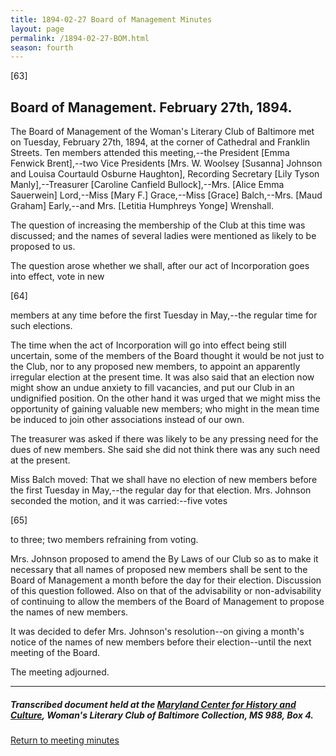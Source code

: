 ```yaml
---
title: 1894-02-27 Board of Management Minutes
layout: page
permalink: /1894-02-27-BOM.html
season: fourth
---
```


<style>
    #maincontent{
        font-size:1.4em;
    }
</style>
[63]

## Board of Management. February 27th, 1894.

The Board of Management of the Woman's Literary Club of Baltimore met on Tuesday, February 27th, 1894, at the corner of Cathedral and Franklin Streets. Ten members attended this meeting,--the President [Emma Fenwick Brent],--two Vice Presidents [Mrs. W. Woolsey [Susanna] Johnson and Louisa Courtauld Osburne Haughton], Recording Secretary [Lily Tyson Manly],--Treasurer [Caroline Canfield Bullock],--Mrs. [Alice Emma Sauerwein] Lord,--Miss [Mary F.] Grace,--Miss [Grace] Balch,--Mrs. [Maud Graham] Early,--and Mrs. [Letitia Humphreys Yonge] Wrenshall.

The question of increasing the membership of the Club at this time was discussed; and the names of several ladies were mentioned as likely to be proposed to us.

The question arose whether we shall, after our act of Incorporation goes into effect, vote in new

[64]

members at any time before the first Tuesday in May,--the regular time for such elections.

The time when the act of Incorporation will go into effect being still uncertain, some of the members of the Board thought it would be not just to the Club, nor to any proposed new members, to appoint an apparently irregular election at the present time. It was also said that an election now might show an undue anxiety to fill vacancies, and put our Club in an undignified position. On the other hand it was urged that we might miss the opportunity of gaining valuable new members; who might in the mean time be induced to join other associations instead of our own.

The treasurer was asked if there was likely to be any pressing need for the dues of new members. She said she did not think there was any such need at the present.

Miss Balch moved: That we shall have no election of new members before the first Tuesday in May,--the regular day for that election. Mrs. Johnson seconded the motion, and it was carried:--five votes

[65]

to three; two members refraining from voting.

Mrs. Johnson proposed to amend the By Laws of our Club so as to make it necessary that all names of proposed new members shall be sent to the Board of Management a month before the day for their election. Discussion of this question followed. Also on that of the advisability or non-advisability of continuing to allow the members of the Board of Management to propose the names of new members.

It was decided to defer Mrs. Johnson's resolution--on giving a month's notice of the names of new members before their election--until the next meeting of the Board.

The meeting adjourned.

<hr>

##### Transcribed document held at the [Maryland Center for History and Culture](http://mdhs.org/), Woman's Literary Club of Baltimore Collection, MS 988, Box 4. 

[Return to meeting minutes](https://elizajames.github.io/WLCB_draft/search/index.html?q=%2Bseason%3Afourth)